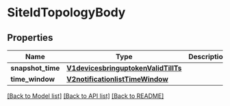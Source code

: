 # SiteIdTopologyBody

## Properties
Name | Type | Description | Notes
------------ | ------------- | ------------- | -------------
**snapshot_time** | [**V1devicesbringuptokenValidTillTs**](V1devicesbringuptokenValidTillTs.md) |  | [optional] 
**time_window** | [**V2notificationlistTimeWindow**](V2notificationlistTimeWindow.md) |  | [optional] 

[[Back to Model list]](../README.md#documentation-for-models) [[Back to API list]](../README.md#documentation-for-api-endpoints) [[Back to README]](../README.md)

